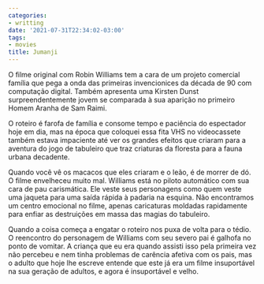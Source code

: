 ```yaml
---
categories:
- writting
date: '2021-07-31T22:34:02-03:00'
tags:
- movies
title: Jumanji
---
```


O filme original com Robin Williams tem a cara de um projeto comercial família que pega a onda das primeiras invencionices da década de 90 com computação digital. Também apresenta uma Kirsten Dunst surpreendentemente jovem se comparada à sua aparição no primeiro Homem Aranha de Sam Raimi.

O roteiro é farofa de família e consome tempo e paciência do espectador hoje em dia, mas na época que coloquei essa fita VHS no videocassete também estava impaciente até ver os grandes efeitos que criaram para a aventura do jogo de tabuleiro que traz criaturas da floresta para a fauna urbana decadente.

Quando você vê os macacos que eles criaram e o leão, é de morrer de dó. O filme envelheceu muito mal. Williams está no piloto automático com sua cara de pau carismática. Ele veste seus personagens como quem veste uma jaqueta para uma saída rápida à padaria na esquina. Não encontramos um centro emocional no filme, apenas caricaturas moldadas rapidamente para enfiar as destruições em massa das magias do tabuleiro.

Quando a coisa começa a engatar o roteiro nos puxa de volta para o tédio. O reencontro do personagem de Williams com seu severo pai é galhofa no ponto de vomitar. A criança que eu era quando assisti isso pela primeira vez não percebeu e nem tinha problemas de carência afetiva com os pais, mas o adulto que hoje lhe escreve entende que este já era um filme insuportável na sua geração de adultos, e agora é insuportável e velho.